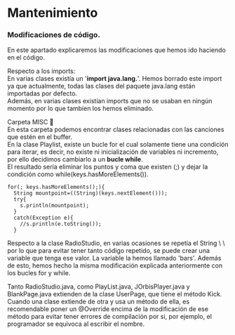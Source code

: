 # Mantenimiento

### Modificaciones de código.
En este apartado explicaremos las modificaciones que hemos ido haciendo en el código.  
  
Respecto a los imports:   
En varias clases existía un '**import java.lang.**'. Hemos borrado este import ya que actualmente, todas las clases del
paquete java.lang están importadas por defecto.  
Además, en varias clases existían imports que no se usaban en ningún momento por lo que tambíen los 
hemos eliminado.  
 
  
Carpeta MISC :file_folder:	  
En esta carpeta podemos encontrar clases relacionadas con las canciones que estén en el buffer.  
En la clase Playlist, existe un bucle for el cual solamente tiene una condición para iterar, es decir, 
no existe ni inicialización de variables ni incremento, por ello decidimos cambiarlo a un **bucle while**.   
El resultado sería eliminar los puntos y coma que existen (;) y dejar la condición como while(keys.hasMoreElements()).

    for(; keys.hasMoreElements();){
      String mountpoint=((String)(keys.nextElement()));
      try{
        s.println(mountpoint);
      }
      catch(Exception e){
        //s.println(e.toString());
      }
      
Respecto a la clase RadioStudio, en varias ocasiones se repetía el String \ \ por lo que para evitar tener tanto código 
repetido, se puede crear una variable que tenga ese valor. La variable la hemos llamado 'bars'. Además de esto, hemos 
hecho la misma modificación explicada anteriormente con los bucles for y while. 

Tanto RadioStudio.java, como PlayList.java, JOrbisPlayer.java y BlankPage.java extienden de la clase UserPage, que tiene 
el método Kick. Cuando una clase extiende de otra y usa un método de ella, es recomendable poner un @Override encima de la 
modificación de ese método para evitar tener errores de compilación por si, por ejemplo, el programador se equivoca al 
escribir el nombre. 